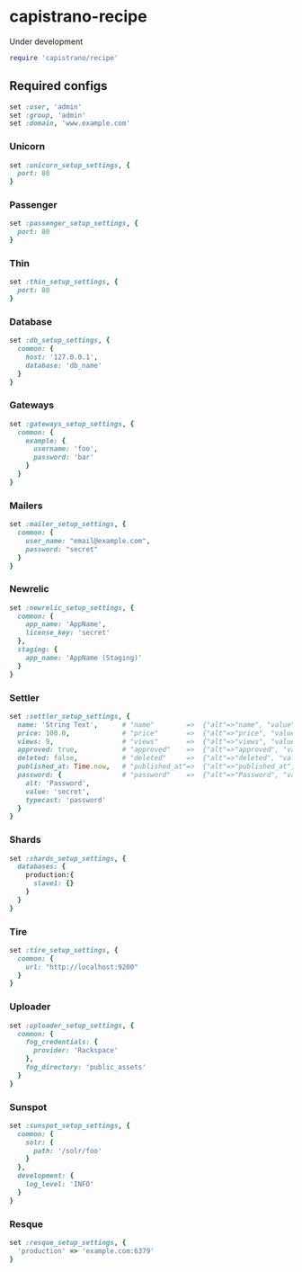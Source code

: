 # capistrano-recipe

Under development

```ruby
require 'capistrano/recipe'
```

## Required configs
```ruby
set :user, 'admin'
set :group, 'admin'
set :domain, 'www.example.com'
```

### Unicorn
```ruby
set :unicorn_setup_settings, {
  port: 80
}
```

### Passenger
```ruby
set :passenger_setup_settings, {
  port: 80
}
```

### Thin
```ruby
set :thin_setup_settings, {
  port: 80
}
```

### Database
```ruby
set :db_setup_settings, {
  common: {
    host: '127.0.0.1',
    database: 'db_name'
  }
}
```

### Gateways
```ruby
set :gateways_setup_settings, {
  common: {
    example: {
      username: 'foo',
      password: 'bar'
    }
  }
}
```

### Mailers
```ruby
set :mailer_setup_settings, {
  common: {
    user_name: "email@example.com",
    password: "secret"
  }
}
```

### Newrelic
```ruby
set :newrelic_setup_settings, {
  common: {
    app_name: 'AppName',
    license_key: 'secret'
  },
  staging: {
    app_name: 'AppName (Staging)'
  }
}
```

### Settler
```ruby
set :settler_setup_settings, {
  name: 'String Text',      # "name"        =>  {"alt"=>"name", "value"=>"String Text"}
  price: 100.0,             # "price"       =>  {"alt"=>"price", "value"=>"100.0", "typecast"=>"float"}
  views: 9,                 # "views"       =>  {"alt"=>"views", "value"=>"9", "typecast"=>"integer"}
  approved: true,           # "approved"    =>  {"alt"=>"approved", "value"=>"true", "typecast"=>"boolean"}
  deleted: false,           # "deleted"     =>  {"alt"=>"deleted", "value"=>"false", "typecast"=>"boolean"}
  published_at: Time.now,   # "published_at"=>  {"alt"=>"published_at", "value"=>"2013-04-03 16:25:26 -0300", "typecast"=>"datetime"}
  password: {               # "password"    =>  {"alt"=>"Password", "value"=>"secret", "typecast"=>"password"}
    alt: 'Password',
    value: 'secret',
    typecast: 'password'
  }
}
```

### Shards
```ruby
set :shards_setup_settings, {
  databases: {
    production:{
      slave1: {}
    }
  }
}
```

### Tire
```ruby
set :tire_setup_settings, {
  common: {
    url: "http://localhost:9200"
  }
}
```

### Uploader
```ruby
set :uploader_setup_settings, {
  common: {
    fog_credentials: {
      provider: 'Rackspace'
    },
    fog_directory: 'public_assets'
  }
}
```

### Sunspot
```ruby
set :sunspot_setup_settings, {
  common: {
    solr: {
      path: '/solr/foo'
    }
  },
  development: {
    log_level: 'INFO'
  }
}
```

### Resque
```ruby
set :resque_setup_settings, {
  'production' => 'example.com:6379'
}
```
